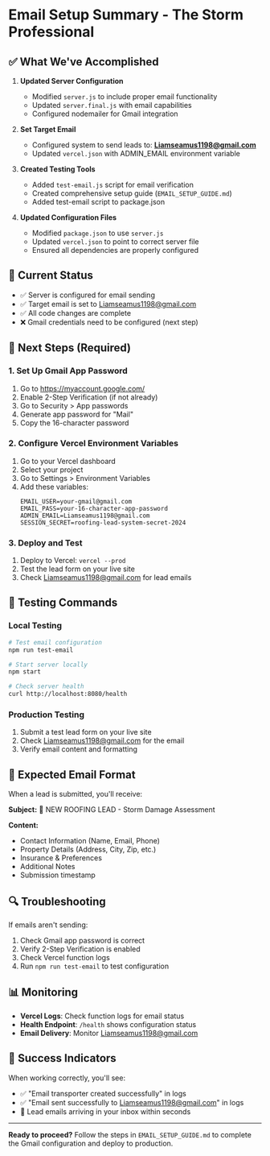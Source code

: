 # Email Setup Summary - The Storm Professional

## ✅ What We've Accomplished

1. **Updated Server Configuration**
   - Modified `server.js` to include proper email functionality
   - Updated `server.final.js` with email capabilities
   - Configured nodemailer for Gmail integration

2. **Set Target Email**
   - Configured system to send leads to: **Liamseamus1198@gmail.com**
   - Updated `vercel.json` with ADMIN_EMAIL environment variable

3. **Created Testing Tools**
   - Added `test-email.js` script for email verification
   - Created comprehensive setup guide (`EMAIL_SETUP_GUIDE.md`)
   - Added test-email script to package.json

4. **Updated Configuration Files**
   - Modified `package.json` to use `server.js`
   - Updated `vercel.json` to point to correct server file
   - Ensured all dependencies are properly configured

## 🎯 Current Status

- ✅ Server is configured for email sending
- ✅ Target email is set to Liamseamus1198@gmail.com
- ✅ All code changes are complete
- ❌ Gmail credentials need to be configured (next step)

## 🔧 Next Steps (Required)

### 1. Set Up Gmail App Password
1. Go to https://myaccount.google.com/
2. Enable 2-Step Verification (if not already)
3. Go to Security > App passwords
4. Generate app password for "Mail"
5. Copy the 16-character password

### 2. Configure Vercel Environment Variables
1. Go to your Vercel dashboard
2. Select your project
3. Go to Settings > Environment Variables
4. Add these variables:
   ```
   EMAIL_USER=your-gmail@gmail.com
   EMAIL_PASS=your-16-character-app-password
   ADMIN_EMAIL=Liamseamus1198@gmail.com
   SESSION_SECRET=roofing-lead-system-secret-2024
   ```

### 3. Deploy and Test
1. Deploy to Vercel: `vercel --prod`
2. Test the lead form on your live site
3. Check Liamseamus1198@gmail.com for lead emails

## 🧪 Testing Commands

### Local Testing
```bash
# Test email configuration
npm run test-email

# Start server locally
npm start

# Check server health
curl http://localhost:8080/health
```

### Production Testing
1. Submit a test lead form on your live site
2. Check Liamseamus1198@gmail.com for the email
3. Verify email content and formatting

## 📧 Expected Email Format

When a lead is submitted, you'll receive:

**Subject:** 🚨 NEW ROOFING LEAD - Storm Damage Assessment

**Content:**
- Contact Information (Name, Email, Phone)
- Property Details (Address, City, Zip, etc.)
- Insurance & Preferences
- Additional Notes
- Submission timestamp

## 🔍 Troubleshooting

If emails aren't sending:
1. Check Gmail app password is correct
2. Verify 2-Step Verification is enabled
3. Check Vercel function logs
4. Run `npm run test-email` to test configuration

## 📊 Monitoring

- **Vercel Logs**: Check function logs for email status
- **Health Endpoint**: `/health` shows configuration status
- **Email Delivery**: Monitor Liamseamus1198@gmail.com

## 🎉 Success Indicators

When working correctly, you'll see:
- ✅ "Email transporter created successfully" in logs
- ✅ "Email sent successfully to Liamseamus1198@gmail.com" in logs
- 📧 Lead emails arriving in your inbox within seconds

---

**Ready to proceed?** Follow the steps in `EMAIL_SETUP_GUIDE.md` to complete the Gmail configuration and deploy to production. 